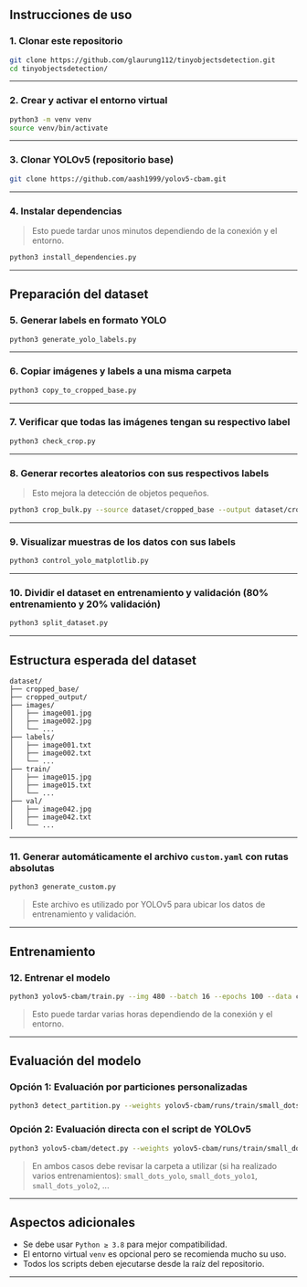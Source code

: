## Instrucciones de uso

### 1. Clonar este repositorio

```bash
git clone https://github.com/glaurung112/tinyobjectsdetection.git
cd tinyobjectsdetection/
```

---

### 2. Crear y activar el entorno virtual

```bash
python3 -m venv venv
source venv/bin/activate
```

---

### 3. Clonar YOLOv5 (repositorio base)

```bash
git clone https://github.com/aash1999/yolov5-cbam.git
```

---

### 4. Instalar dependencias

> Esto puede tardar unos minutos dependiendo de la conexión y el entorno.

```bash
python3 install_dependencies.py
```

---

## Preparación del dataset

### 5. Generar labels en formato YOLO

```bash
python3 generate_yolo_labels.py
```

---

### 6. Copiar imágenes y labels a una misma carpeta

```bash
python3 copy_to_cropped_base.py
```

---

### 7. Verificar que todas las imágenes tengan su respectivo label

```bash
python3 check_crop.py
```

---

### 8. Generar recortes aleatorios con sus respectivos labels

> Esto mejora la detección de objetos pequeños.

```bash
python3 crop_bulk.py --source dataset/cropped_base --output dataset/cropped_output --crops 10
```

---

### 9. Visualizar muestras de los datos con sus labels

```bash
python3 control_yolo_matplotlib.py
```

---

### 10. Dividir el dataset en entrenamiento y validación (80% entrenamiento y 20% validación)

```bash
python3 split_dataset.py
```

---

## Estructura esperada del dataset

```
dataset/
├── cropped_base/
├── cropped_output/
├── images/
│   ├── image001.jpg
│   ├── image002.jpg
│   └── ...
├── labels/
│   ├── image001.txt
│   ├── image002.txt
│   └── ...
├── train/
│   ├── image015.jpg
│   ├── image015.txt
│   └── ...
├── val/
│   ├── image042.jpg
│   ├── image042.txt
│   └── ...
```

---

### 11. Generar automáticamente el archivo `custom.yaml` con rutas absolutas

```bash
python3 generate_custom.py
```

> Este archivo es utilizado por YOLOv5 para ubicar los datos de entrenamiento y validación.

---

## Entrenamiento

### 12. Entrenar el modelo

```bash
python3 yolov5-cbam/train.py --img 480 --batch 16 --epochs 100 --data custom.yaml --weights yolov5s.pt --name small_dots_yolo
```

> Esto puede tardar varias horas dependiendo de la conexión y el entorno.

---

## Evaluación del modelo

### Opción 1: Evaluación por particiones personalizadas

```bash
python3 detect_partition.py --weights yolov5-cbam/runs/train/small_dots_yolo/weights/best.pt --source dataset/val --img 480 --conf 0.25
```

### Opción 2: Evaluación directa con el script de YOLOv5

```bash
python3 yolov5-cbam/detect.py --weights yolov5-cbam/runs/train/small_dots_yolo/weights/best.pt --source dataset/val --img 480 --conf 0.25
```

> En ambos casos debe revisar la carpeta a utilizar (si ha realizado varios entrenamientos): `small_dots_yolo`, `small_dots_yolo1`, `small_dots_yolo2`, ...

---

## Aspectos adicionales

* Se debe usar `Python ≥ 3.8` para mejor compatibilidad.
* El entorno virtual `venv` es opcional pero se recomienda mucho su uso.
* Todos los scripts deben ejecutarse desde la raíz del repositorio.

---
